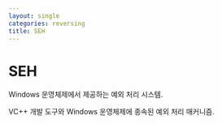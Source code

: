 ```yaml
---
layout: single
categories: reversing
title: SEH
---
```

# SEH
Windows 운영체제에서 제공하는 예외 처리 시스템.

VC++ 개발 도구와 Windows 운영체제에 종속된 예외 처리 매커니즘.
